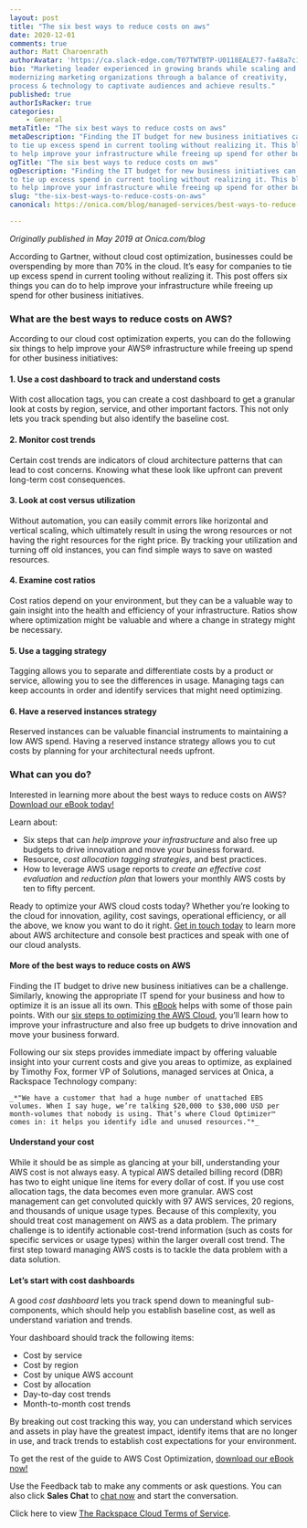 ```yaml
---
layout: post
title: "The six best ways to reduce costs on aws"
date: 2020-12-01
comments: true
author: Matt Charoenrath
authorAvatar: 'https://ca.slack-edge.com/T07TWTBTP-U0118EALE77-fa48a7c11b02-72'
bio: "Marketing leader experienced in growing brands while scaling and 
modernizing marketing organizations through a balance of creativity, 
process & technology to captivate audiences and achieve results."
published: true
authorIsRacker: true
categories:
    - General
metaTitle: "The six best ways to reduce costs on aws"
metaDescription: "Finding the IT budget for new business initiatives can be a handful. It’s easy for companies 
to tie up excess spend in current tooling without realizing it. This blogpost offers you six things you can do 
to help improve your infrastructure while freeing up spend for other business initiatives."
ogTitle: "The six best ways to reduce costs on aws"
ogDescription: "Finding the IT budget for new business initiatives can be a handful. It’s easy for companies 
to tie up excess spend in current tooling without realizing it. This blogpost offers you six things you can do 
to help improve your infrastructure while freeing up spend for other business initiatives."
slug: "the-six-best-ways-to-reduce-costs-on-aws"
canonical: https://onica.com/blog/managed-services/best-ways-to-reduce-costs-in-aws/ 

---
```


*Originally published in May 2019 at Onica.com/blog*

According to Gartner, without cloud cost optimization, businesses could be overspending by more than 
70% in the cloud. It’s easy for companies to tie up excess spend in current tooling without realizing it. 
This post offers six things you can do to help improve your infrastructure while freeing up spend
for other business initiatives.

<!--more-->

### What are the best ways to reduce costs on AWS?

According to our cloud cost optimization experts, you can do the following six things to help improve your 
AWS&reg; infrastructure while freeing up spend for other business initiatives:

#### 1. Use a cost dashboard to track and understand costs

With cost allocation tags, you can create a cost dashboard to get a granular look at costs by region, 
service, and other important factors. This not only lets you track spending but also 
identify the baseline cost.

#### 2. Monitor cost trends

Certain cost trends are indicators of cloud architecture patterns that can lead to cost concerns. 
Knowing what these look like upfront can prevent long-term cost consequences.

#### 3. Look at cost versus utilization

Without automation, you can easily commit errors like horizontal and vertical scaling, which ultimately 
result in using the wrong resources or not having the right resources for the right price. By tracking your 
utilization and turning off old instances, you can find simple ways to save on wasted resources.

#### 4. Examine cost ratios

Cost ratios depend on your environment, but they can be a valuable way to gain insight into the health 
and efficiency of your infrastructure. Ratios show where optimization might be valuable and where a change 
in strategy might be necessary.

#### 5. Use a tagging strategy

Tagging allows you to separate and differentiate costs by a product or service, allowing you to see 
the differences in usage. Managing tags can keep accounts in order and identify services that might need 
optimizing.

#### 6. Have a reserved instances strategy

Reserved instances can be valuable financial instruments to maintaining a low AWS spend. Having a 
reserved instance strategy allows you to cut costs by planning for your architectural needs upfront.

### What can you do?

Interested in learning more about the best ways to reduce costs on AWS? [Download our eBook today!](https://insights.onica.com/costoptimization2019)

Learn about:

+ Six steps that can *help improve your infrastructure* and also free up budgets to drive innovation and 
move your business forward.
+ Resource, *cost allocation tagging strategies*, and best practices. 
+ How to leverage AWS usage reports to *create an effective cost evaluation* and *reduction plan* that lowers 
your monthly AWS costs by ten to fifty percent.

Ready to optimize your AWS cloud costs today? Whether you’re looking to the cloud for innovation, agility, 
cost savings, operational efficiency, or all the above, we know you want to do it right.
[Get in touch today](https://onica.com/contact/) to learn more about AWS architecture and console best practices
and speak with one of our cloud analysts.

#### More of the best ways to reduce costs on AWS

Finding the IT budget to drive new business initiatives can be a challenge. Similarly, knowing the appropriate 
IT spend for your business and how to optimize it is an issue all its own. This
[eBook](https://insights.onica.com/costoptimization2019) helps with some of those pain points. With our
[six steps to optimizing the AWS Cloud](https://docs.rackspace.com/blog/top-six-best-practices-to-optimize-costs-on-aws/),
you’ll learn how to improve your infrastructure and also free up budgets to
drive innovation and move your business forward.

Following our six steps provides immediate impact by offering valuable insight into your current costs and 
give you areas to optimize, as explained by Timothy Fox, former VP of Solutions, managed services at Onica, 
a Rackspace Technology company:  

    _*"We have a customer that had a huge number of unattached EBS
    volumes. When I say huge, we’re talking $20,000 to $30,000 USD per
    month-volumes that nobody is using. That’s where Cloud Optimizer™
    comes in: it helps you identify idle and unused resources."*_

#### Understand your cost

While it should be as simple as glancing at your bill, understanding your AWS cost
is not always easy. A typical AWS detailed billing record (DBR) has
two to eight unique line items for every dollar of cost. If you use cost
allocation tags, the data becomes even more granular.  AWS cost management can
get convoluted quickly with 97 AWS services, 20 regions, and thousands of unique usage types.
Because of this complexity, you should treat cost management on AWS as a data
problem. The primary challenge is to identify actionable cost-trend information
(such as costs for specific services or usage types) within the larger
overall cost trend. The first step toward managing AWS costs is to tackle the
data problem with a data solution.

#### Let’s start with cost dashboards

A good *cost dashboard* lets you track spend down to meaningful sub-components,
which should help you establish baseline cost, as well as understand variation and trends.

Your dashboard should track the following items:

+ Cost by service
+ Cost by region
+ Cost by unique AWS account
+ Cost by allocation
+ Day-to-day cost trends
+ Month-to-month cost trends

By breaking out cost tracking this way, you can understand which
services and assets in play have the greatest impact, identify items that are no
longer in use, and track trends to establish cost expectations for your
environment.

To get the rest of the guide to AWS Cost Optimization, [download our eBook now!](https://insights.onica.com/costoptimization2019)

Use the Feedback tab to make any comments or ask questions. You can also click
**Sales Chat** to [chat now](https://www.rackspace.com/) and start the conversation.

Click here to view [The Rackspace Cloud Terms of Service](https://www.rackspace.com/cloud/legal/).

